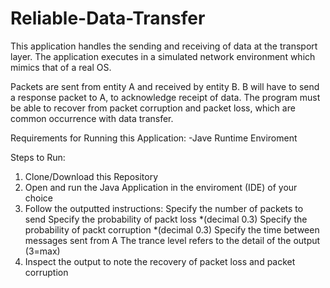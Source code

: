 # Reliable-Data-Transfer

This application handles the sending and receiving of data at the transport layer. The
application executes in a simulated network environment which mimics that of a real OS.

Packets are sent from entity A and received by entity B. B will have to send a response
packet to A, to acknowledge receipt of data. The program must be able to recover from
packet corruption and packet loss, which are common occurrence with data transfer.


Requirements for Running this Application:
-Jave Runtime Enviroment

Steps to Run:
1. Clone/Download this Repository
2. Open and run the Java Application in the enviroment (IDE) of your choice
3. Follow the outputted instructions:
	Specify the number of packets to send
	Specify the probability of packt loss *(decimal 0.3)
	Specify the probability of packt corruption *(decimal 0.3)
	Specify the time between messages sent from A
	The trance level refers to the detail of the output (3=max)
4. Inspect the output to note the recovery of packet loss and packet corruption
